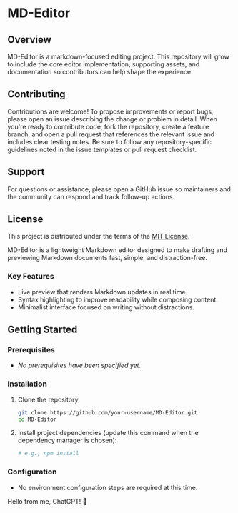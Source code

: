 # MD-Editor

## Overview
MD-Editor is a markdown-focused editing project. This repository will grow to include the core editor implementation, supporting assets, and documentation so contributors can help shape the experience.

## Contributing
Contributions are welcome! To propose improvements or report bugs, please open an issue describing the change or problem in detail. When you're ready to contribute code, fork the repository, create a feature branch, and open a pull request that references the relevant issue and includes clear testing notes. Be sure to follow any repository-specific guidelines noted in the issue templates or pull request checklist.

## Support
For questions or assistance, please open a GitHub issue so maintainers and the community can respond and track follow-up actions.

## License
This project is distributed under the terms of the [MIT License](LICENSE).

MD-Editor is a lightweight Markdown editor designed to make drafting and previewing Markdown documents fast, simple, and distraction-free.

### Key Features

- Live preview that renders Markdown updates in real time.
- Syntax highlighting to improve readability while composing content.
- Minimalist interface focused on writing without distractions.

## Getting Started

### Prerequisites
- _No prerequisites have been specified yet._

### Installation
1. Clone the repository:
   ```bash
   git clone https://github.com/your-username/MD-Editor.git
   cd MD-Editor
   ```
2. Install project dependencies (update this command when the dependency manager is chosen):
   ```bash
   # e.g., npm install
   ```

### Configuration
- No environment configuration steps are required at this time.

Hello from me, ChatGPT! 👋
